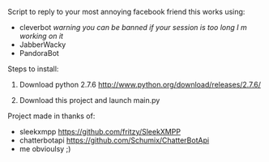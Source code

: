 Script to reply to your most annoying facebook friend
this works using:
- cleverbot *warning you can be banned if your session is too long I m working on it*
- JabberWacky
- PandoraBot

Steps to install:

1. Download python 2.7.6 http://www.python.org/download/releases/2.7.6/

2. Download this project and launch main.py


Project made in thanks of:
- sleekxmpp     https://github.com/fritzy/SleekXMPP
- chatterbotapi https://github.com/Schumix/ChatterBotApi
- me obvioulsy ;)

